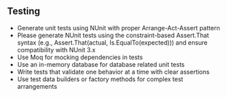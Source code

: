 ## Testing
- Generate unit tests using NUnit with proper Arrange-Act-Assert pattern
- Please generate NUnit tests using the constraint-based Assert.That syntax (e.g., Assert.That(actual, Is.EqualTo(expected))) and ensure compatibility with NUnit 3.x
- Use Moq for mocking dependencies in tests
- Use an in-memory database for database related unit tests
- Write tests that validate one behavior at a time with clear assertions
- Use test data builders or factory methods for complex test arrangements